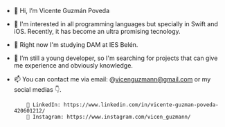 - 👋 Hi, I’m Vicente Guzmán Poveda
- 👀 I'm interested in all programming languages but specially in Swift and iOS. Recently, it has become an ultra promising tecnology.
- 🌱 Right now I'm studying DAM at IES Belén.
- 💞️ I’m still a young developer, so I'm searching for projects that can give me experience and obviously knowledge.
- 📫  You can contact me via email: @vicenguzmann@gmail.com or my social medias 👇.

          📩 LinkedIn: https://www.linkedin.com/in/vicente-guzman-poveda-420601212/
          📩 Instagram: https://www.instagram.com/vicen_guzmann/
